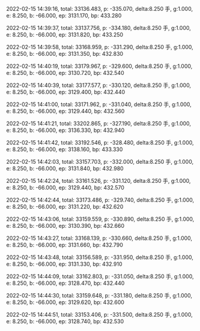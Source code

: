 2022-02-15 14:39:16, total: 33136.483, p: -335.070, delta:8.250 手, g:1.000, e: 8.250, b: -66.000, ep: 3131.170, bp: 433.280

2022-02-15 14:39:37, total: 33137.756, p: -334.180, delta:8.250 手, g:1.000, e: 8.250, b: -66.000, ep: 3131.820, bp: 433.250

2022-02-15 14:39:58, total: 33168.959, p: -331.290, delta:8.250 手, g:1.000, e: 8.250, b: -66.000, ep: 3131.350, bp: 432.830

2022-02-15 14:40:19, total: 33179.967, p: -329.600, delta:8.250 手, g:1.000, e: 8.250, b: -66.000, ep: 3130.720, bp: 432.540

2022-02-15 14:40:39, total: 33177.577, p: -330.120, delta:8.250 手, g:1.000, e: 8.250, b: -66.000, ep: 3129.400, bp: 432.440

2022-02-15 14:41:00, total: 33171.962, p: -331.040, delta:8.250 手, g:1.000, e: 8.250, b: -66.000, ep: 3129.440, bp: 432.560

2022-02-15 14:41:21, total: 33202.865, p: -327.190, delta:8.250 手, g:1.000, e: 8.250, b: -66.000, ep: 3136.330, bp: 432.940

2022-02-15 14:41:42, total: 33192.546, p: -328.480, delta:8.250 手, g:1.000, e: 8.250, b: -66.000, ep: 3138.160, bp: 433.330

2022-02-15 14:42:03, total: 33157.703, p: -332.000, delta:8.250 手, g:1.000, e: 8.250, b: -66.000, ep: 3131.840, bp: 432.980

2022-02-15 14:42:24, total: 33161.526, p: -331.120, delta:8.250 手, g:1.000, e: 8.250, b: -66.000, ep: 3129.440, bp: 432.570

2022-02-15 14:42:44, total: 33173.486, p: -329.740, delta:8.250 手, g:1.000, e: 8.250, b: -66.000, ep: 3131.220, bp: 432.620

2022-02-15 14:43:06, total: 33159.559, p: -330.890, delta:8.250 手, g:1.000, e: 8.250, b: -66.000, ep: 3130.390, bp: 432.660

2022-02-15 14:43:27, total: 33168.139, p: -330.660, delta:8.250 手, g:1.000, e: 8.250, b: -66.000, ep: 3131.660, bp: 432.790

2022-02-15 14:43:48, total: 33156.589, p: -331.950, delta:8.250 手, g:1.000, e: 8.250, b: -66.000, ep: 3131.330, bp: 432.910

2022-02-15 14:44:09, total: 33162.803, p: -331.050, delta:8.250 手, g:1.000, e: 8.250, b: -66.000, ep: 3128.470, bp: 432.440

2022-02-15 14:44:30, total: 33159.648, p: -331.180, delta:8.250 手, g:1.000, e: 8.250, b: -66.000, ep: 3129.620, bp: 432.600

2022-02-15 14:44:51, total: 33153.406, p: -331.500, delta:8.250 手, g:1.000, e: 8.250, b: -66.000, ep: 3128.740, bp: 432.530